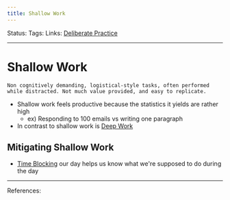 ```yaml
---
title: Shallow Work
---
```

Status:
Tags:
Links: [Deliberate Practice](out/deliberate-practice.md)
___
# Shallow Work
`Non cognitively demanding, logistical-style tasks, often performed while distracted. Not much value provided, and easy to replicate.`
- Shallow work feels productive because the statistics it yields are rather high
	- ex) Responding to 100 emails vs writing one paragraph
- In contrast to shallow work is [Deep Work](out/deep-work.md)
## Mitigating Shallow Work
- [Time Blocking](out/time-blocking.md) our day helps us know what we're supposed to do during the day
___
References: